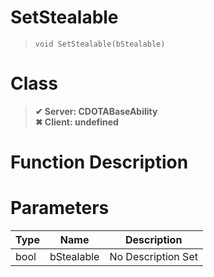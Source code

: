 # SetStealable
> `void SetStealable(bStealable)`
# Class
> __✔ Server: CDOTABaseAbility__  
> __✖ Client: undefined__  
# Function Description

# Parameters
Type|Name|Description
--|--|--
bool|bStealable|No Description Set
